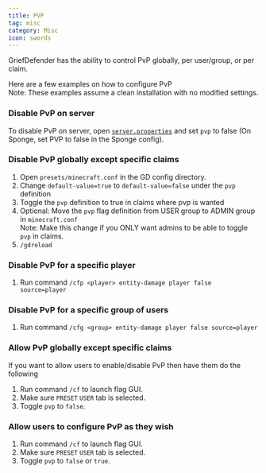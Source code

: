 ```yaml
---
title: PVP
tag: misc
category: Misc
icon: swords
---
```


GriefDefender has the ability to control PvP globally, per user/group, or per claim.  

Here are a few examples on how to configure PvP  
Note: These examples assume a clean installation with no modified settings.

### Disable PvP on server
To disable PvP on server, open [`server.properties`](https://minecraft.fandom.com/wiki/Server.properties) and set `pvp` to false (On Sponge, set PVP to false in the Sponge config).

### Disable PvP globally except specific claims

1. Open `presets/minecraft.conf` in the GD config directory.
2. Change `default-value=true` to `default-value=false` under the `pvp` definition
3. Toggle the `pvp` definition to true in claims where pvp is wanted
4. Optional: Move the `pvp` flag definition from USER group to ADMIN group in `minecraft.conf`  
Note: Make this change if you ONLY want admins to be able to toggle `pvp` in claims.  
5. `/gdreload`

### Disable PvP for a specific player

1. Run command `/cfp <player> entity-damage player false source=player`

### Disable PvP for a specific group of users

1. Run command `/cfg <group> entity-damage player false source=player` 

### Allow PvP globally except specific claims

If you want to allow users to enable/disable PvP then have them do the following
1. Run command `/cf` to launch flag GUI.
2. Make sure `PRESET` `USER` tab is selected.
3. Toggle `pvp` to `false`.

### Allow users to configure PvP as they wish

1. Run command `/cf` to launch flag GUI.
2. Make sure `PRESET` `USER` tab is selected.
3. Toggle `pvp` to `false` or `true`.


